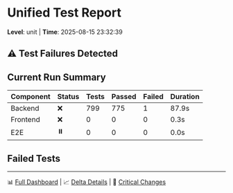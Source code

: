 # Unified Test Report
**Level**: unit | **Time**: 2025-08-15 23:32:39

## ⚠️ Test Failures Detected

## Current Run Summary
| Component | Status | Tests | Passed | Failed | Duration |
|-----------|--------|-------|--------|--------|----------|
| Backend | ❌ | 799 | 775 | 1 | 87.9s |
| Frontend | ❌ | 0 | 0 | 0 | 0.3s |
| E2E | ⏸️ | 0 | 0 | 0 | 0.0s |

## Failed Tests

---
📊 [Full Dashboard](dashboard.md) | 📈 [Delta Details](latest/delta_summary.md) | 🚨 [Critical Changes](latest/critical_changes.md)
